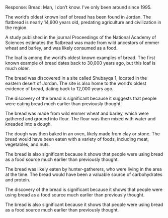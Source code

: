 Response:  Bread: Man, I don’t know. I’ve only been around since 1995.

The world’s oldest known loaf of bread has been found in Jordan. The flatbread is nearly 14,600 years old, predating agriculture and civilization in the region.

A study published in the journal Proceedings of the National Academy of Sciences estimates the flatbread was made from wild ancestors of emmer wheat and barley, and was likely consumed as a food.

The loaf is among the world’s oldest known examples of bread. The first known example of bread dates back to 30,000 years ago, but this loaf is much older.

The bread was discovered in a site called Shubayqa 1, located in the eastern desert of Jordan. The site is also home to the world’s oldest evidence of bread, dating back to 12,000 years ago.

The discovery of the bread is significant because it suggests that people were eating bread much earlier than previously thought.

The bread was made from wild emmer wheat and barley, which were gathered and ground into flour. The flour was then mixed with water and kneaded into a dough.

The dough was then baked in an oven, likely made from clay or stone. The bread would have been eaten with a variety of foods, including meat, vegetables, and nuts.

The bread is also significant because it shows that people were using bread as a food source much earlier than previously thought.

The bread was likely eaten by hunter-gatherers, who were living in the area at the time. The bread would have been a valuable source of carbohydrates and protein.

The discovery of the bread is significant because it shows that people were using bread as a food source much earlier than previously thought.

The bread is also significant because it shows that people were using bread as a food source much earlier than previously thought.